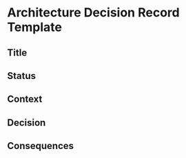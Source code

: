 # Architecture Decision Record Template

## Title

## Status

## Context

## Decision

## Consequences
